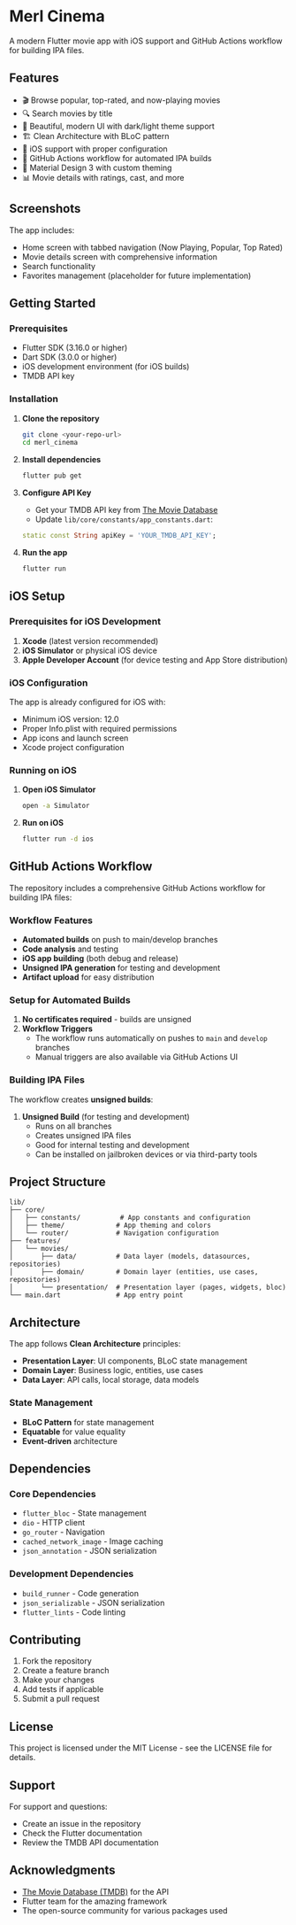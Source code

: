 # Merl Cinema

A modern Flutter movie app with iOS support and GitHub Actions workflow for building IPA files.

## Features

- 🎬 Browse popular, top-rated, and now-playing movies
- 🔍 Search movies by title
- 📱 Beautiful, modern UI with dark/light theme support
- 🏗️ Clean Architecture with BLoC pattern
- 📱 iOS support with proper configuration
- 🚀 GitHub Actions workflow for automated IPA builds
- 🎨 Material Design 3 with custom theming
- 📊 Movie details with ratings, cast, and more

## Screenshots

The app includes:
- Home screen with tabbed navigation (Now Playing, Popular, Top Rated)
- Movie details screen with comprehensive information
- Search functionality
- Favorites management (placeholder for future implementation)

## Getting Started

### Prerequisites

- Flutter SDK (3.16.0 or higher)
- Dart SDK (3.0.0 or higher)
- iOS development environment (for iOS builds)
- TMDB API key

### Installation

1. **Clone the repository**
   ```bash
   git clone <your-repo-url>
   cd merl_cinema
   ```

2. **Install dependencies**
   ```bash
   flutter pub get
   ```

3. **Configure API Key**
   - Get your TMDB API key from [The Movie Database](https://www.themoviedb.org/settings/api)
   - Update `lib/core/constants/app_constants.dart`:
   ```dart
   static const String apiKey = 'YOUR_TMDB_API_KEY';
   ```

4. **Run the app**
   ```bash
   flutter run
   ```

## iOS Setup

### Prerequisites for iOS Development

1. **Xcode** (latest version recommended)
2. **iOS Simulator** or physical iOS device
3. **Apple Developer Account** (for device testing and App Store distribution)

### iOS Configuration

The app is already configured for iOS with:
- Minimum iOS version: 12.0
- Proper Info.plist with required permissions
- App icons and launch screen
- Xcode project configuration

### Running on iOS

1. **Open iOS Simulator**
   ```bash
   open -a Simulator
   ```

2. **Run on iOS**
   ```bash
   flutter run -d ios
   ```

## GitHub Actions Workflow

The repository includes a comprehensive GitHub Actions workflow for building IPA files:

### Workflow Features

- **Automated builds** on push to main/develop branches
- **Code analysis** and testing
- **iOS app building** (both debug and release)
- **Unsigned IPA generation** for testing and development
- **Artifact upload** for easy distribution

### Setup for Automated Builds

1. **No certificates required** - builds are unsigned
2. **Workflow Triggers**
    - The workflow runs automatically on pushes to `main` and `develop` branches
    - Manual triggers are also available via GitHub Actions UI

### Building IPA Files

The workflow creates **unsigned builds**:

1. **Unsigned Build** (for testing and development)
    - Runs on all branches
    - Creates unsigned IPA files
    - Good for internal testing and development
    - Can be installed on jailbroken devices or via third-party tools

## Project Structure

```
lib/
├── core/
│   ├── constants/          # App constants and configuration
│   ├── theme/             # App theming and colors
│   └── router/            # Navigation configuration
├── features/
│   └── movies/
│       ├── data/          # Data layer (models, datasources, repositories)
│       ├── domain/        # Domain layer (entities, use cases, repositories)
│       └── presentation/  # Presentation layer (pages, widgets, bloc)
└── main.dart              # App entry point
```

## Architecture

The app follows **Clean Architecture** principles:

- **Presentation Layer**: UI components, BLoC state management
- **Domain Layer**: Business logic, entities, use cases
- **Data Layer**: API calls, local storage, data models

### State Management

- **BLoC Pattern** for state management
- **Equatable** for value equality
- **Event-driven** architecture

## Dependencies

### Core Dependencies
- `flutter_bloc` - State management
- `dio` - HTTP client
- `go_router` - Navigation
- `cached_network_image` - Image caching
- `json_annotation` - JSON serialization

### Development Dependencies
- `build_runner` - Code generation
- `json_serializable` - JSON serialization
- `flutter_lints` - Code linting

## Contributing

1. Fork the repository
2. Create a feature branch
3. Make your changes
4. Add tests if applicable
5. Submit a pull request

## License

This project is licensed under the MIT License - see the LICENSE file for details.

## Support

For support and questions:
- Create an issue in the repository
- Check the Flutter documentation
- Review the TMDB API documentation

## Acknowledgments

- [The Movie Database (TMDB)](https://www.themoviedb.org/) for the API
- Flutter team for the amazing framework
- The open-source community for various packages used


